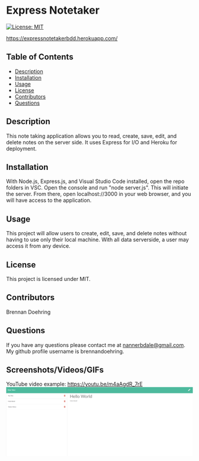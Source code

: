 
  # Express Notetaker
  [![License: MIT](https://img.shields.io/badge/License-MIT-yellow.svg)](https://opensource.org/licenses/MIT)

  https://expressnotetakerbdd.herokuapp.com/

  ## Table of Contents
  - [Description](https://github.com/brennandoehring/notetaker#description)
  - [Installation](https://github.com/brennandoehring/notetaker#installation)
  - [Usage](https://github.com/brennandoehring/notetaker#usage)
  - [License](https://github.com/brennandoehring/notetaker#license)
  - [Contributors](https://github.com/brennandoehring/notetaker#contributors)
  - [Questions](https://github.com/brennandoehring/notetaker#questions)

  ## Description 
  This note taking application allows you to read, create, save, edit, and delete notes on the server side. It uses Express for I/O and Heroku for deployment. 

  ## Installation
  With Node.js, Express.js, and Visual Studio Code installed, open the repo folders in VSC. Open the console and run "node server.js". This will initiate the server. From there, open localhost://3000 in your web browser, and you will have access to the application.

  ## Usage
  This project will allow users to create, edit, save, and delete notes without having to use only their local machine. With all data serverside, a user may access it from any device.

  ## License
  This project is licensed under MIT.

  ## Contributors
  Brennan Doehring

  ## Questions
  If you have any questions please contact me at nannerbdale@gmail.com. My github profile username is brennandoehring.

  ## Screenshots/Videos/GIFs
  YouTube video example: https://youtu.be/m4aAgdR_7rE
  ![Screenshot](/assets/screenshot.jpeg?raw=true)